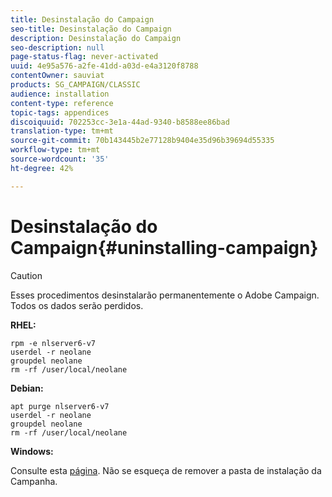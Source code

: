```yaml
---
title: Desinstalação do Campaign
seo-title: Desinstalação do Campaign
description: Desinstalação do Campaign
seo-description: null
page-status-flag: never-activated
uuid: 4e95a576-a2fe-41dd-a03d-e4a3120f8788
contentOwner: sauviat
products: SG_CAMPAIGN/CLASSIC
audience: installation
content-type: reference
topic-tags: appendices
discoiquuid: 702253cc-3e1a-44ad-9340-b8588ee86bad
translation-type: tm+mt
source-git-commit: 70b143445b2e77128b9404e35d96b39694d55335
workflow-type: tm+mt
source-wordcount: '35'
ht-degree: 42%

---
```



# Desinstalação do Campaign{#uninstalling-campaign}

>[!CAUTION]
>
>Esses procedimentos desinstalarão permanentemente o Adobe Campaign. Todos os dados serão perdidos.

**RHEL:**

```
rpm -e nlserver6-v7
userdel -r neolane
groupdel neolane
rm -rf /user/local/neolane
```

**Debian:**

```
apt purge nlserver6-v7
userdel -r neolane
groupdel neolane
rm -rf /user/local/neolane
```

**Windows:**

Consulte esta [página](../../migration/using/migrating-in-windows-for-adobe-campaign-7.md#deleting-and-cleansing-adobe-campaign-previous-version). Não se esqueça de remover a pasta de instalação da Campanha.
